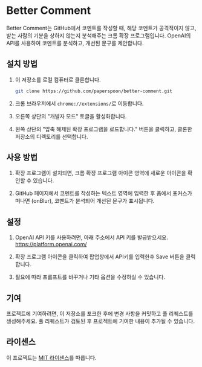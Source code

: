 # Better Comment

Better Comment는 GitHub에서 코멘트를 작성할 때, 해당 코멘트가 공격적이지 않고, 받는 사람의 기분을 상하지 않는지 분석해주는 크롬 확장 프로그램입니다. OpenAI의 API를 사용하여 코멘트를 분석하고, 개선된 문구를 제안합니다.

## 설치 방법

1. 이 저장소를 로컬 컴퓨터로 클론합니다.
    
    ```bash
   git clone https://github.com/paperspoon/better-comment.git
    ```
   
2. 크롬 브라우저에서 `chrome://extensions/`로 이동합니다.

3. 오른쪽 상단의 "개발자 모드" 토글을 활성화합니다.

4. 왼쪽 상단의 "압축 해제된 확장 프로그램을 로드합니다." 버튼을 클릭하고, 클론한 저장소의 디렉토리를 선택합니다.

## 사용 방법

1. 확장 프로그램이 설치되면, 크롬 확장 프로그램 아이콘 영역에 새로운 아이콘을 확인할 수 있습니다.

2. GitHub 페이지에서 코멘트를 작성하는 텍스트 영역에 입력한 후 폼에서 포커스가 떠나면 (onBlur), 코멘트가 분석되어 개선된 문구가 표시됩니다.

## 설정

1. OpenAI API 키를 사용하려면, 아래 주소에서 API 키를 발급받으세요.
   https://platform.openai.com/

2. 확장 프로그램 아이콘을 클릭하여 팝업창에서 API키를 입력한후 Save 버튼을 클릭합니다.

3. 필요에 따라 프롬프트를 바꾸거나 기타 옵션을 수정하실 수 있습니다.

## 기여

프로젝트에 기여하려면, 이 저장소를 포크한 후에 변경 사항을 커밋하고 풀 리퀘스트를 생성해주세요. 풀 리퀘스트가 검토된 후 프로젝트에 기여한 내용이 추가될 수 있습니다.

## 라이센스

이 프로젝트는 [MIT 라이센스](LICENSE)를 따릅니다.
